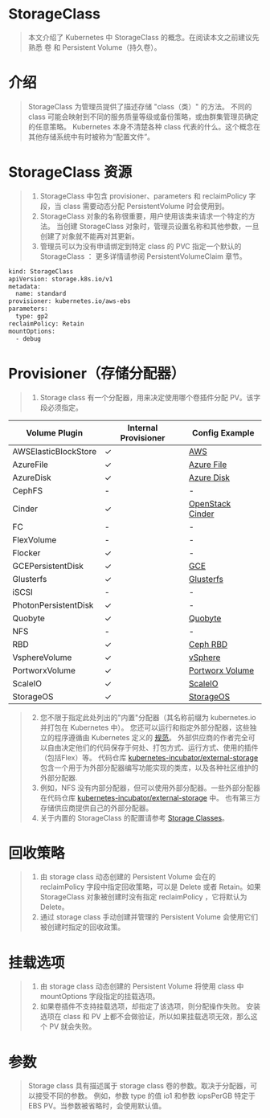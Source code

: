 # StorageClass
> 本文介绍了 Kubernetes 中 StorageClass 的概念。在阅读本文之前建议先熟悉 卷 和 Persistent Volume（持久卷）。

# 介绍
> StorageClass 为管理员提供了描述存储 "class（类）" 的方法。 不同的 class 可能会映射到不同的服务质量等级或备份策略，或由群集管理员确定的任意策略。 Kubernetes 本身不清楚各种 class 代表的什么。这个概念在其他存储系统中有时被称为“配置文件”。

# StorageClass 资源
> 1. StorageClass 中包含 provisioner、parameters 和 reclaimPolicy 字段，当 class 需要动态分配 PersistentVolume 时会使用到。   
> 2. StorageClass 对象的名称很重要，用户使用该类来请求一个特定的方法。 当创建 StorageClass 对象时，管理员设置名称和其他参数，一旦创建了对象就不能再对其更新。   
> 3. 管理员可以为没有申请绑定到特定 class 的 PVC 指定一个默认的 StorageClass ： 更多详情请参阅 PersistentVolumeClaim 章节。   
```bash
kind: StorageClass
apiVersion: storage.k8s.io/v1
metadata:
  name: standard
provisioner: kubernetes.io/aws-ebs
parameters:
  type: gp2
reclaimPolicy: Retain
mountOptions:
  - debug
```

# Provisioner（存储分配器）
> 1. Storage class 有一个分配器，用来决定使用哪个卷插件分配 PV。该字段必须指定。   

Volume Plugin|Internal Provisioner|Config Example
-------------|--------------------|----------------
AWSElasticBlockStore|✓|[AWS](https://kubernetes.io/docs/concepts/storage/storage-classes/#aws)
AzureFile|✓|[Azure File](https://kubernetes.io/docs/concepts/storage/storage-classes/#azure-file)
AzureDisk|✓|[Azure Disk](https://kubernetes.io/docs/concepts/storage/storage-classes/#azure-disk)
CephFS|-|-
Cinder|✓|[OpenStack Cinder](https://kubernetes.io/docs/concepts/storage/storage-classes/#openstack-cinder)
FC|-|-
FlexVolume|-|-
Flocker|✓|-
GCEPersistentDisk|✓|[GCE](https://kubernetes.io/docs/concepts/storage/storage-classes/#gce)
Glusterfs|✓|[Glusterfs](https://kubernetes.io/docs/concepts/storage/storage-classes/#glusterfs)
iSCSI|-|-
PhotonPersistentDisk|✓|-
Quobyte|✓|[Quobyte](https://kubernetes.io/docs/concepts/storage/storage-classes/#quobyte)
NFS|-|-
RBD|✓|[Ceph RBD](https://kubernetes.io/docs/concepts/storage/storage-classes/#ceph-rbd)
VsphereVolume|✓|[vSphere](https://kubernetes.io/docs/concepts/storage/storage-classes/#vsphere)
PortworxVolume|✓|[Portworx Volume](https://kubernetes.io/docs/concepts/storage/storage-classes/#portworx-volume)
ScaleIO|✓|[ScaleIO](https://kubernetes.io/docs/concepts/storage/storage-classes/#scaleio)
StorageOS|✓|[StorageOS](https://kubernetes.io/docs/concepts/storage/storage-classes/#storageos)

> 2. 您不限于指定此处列出的"内置"分配器（其名称前缀为 kubernetes.io 并打包在 Kubernetes 中）。 您还可以运行和指定外部分配器，这些独立的程序遵循由 Kubernetes 定义的 [规范](https://github.com/kubernetes/community/blob/master/contributors/design-proposals/storage/volume-provisioning.md)。 外部供应商的作者完全可以自由决定他们的代码保存于何处、打包方式、运行方式、使用的插件（包括Flex）等。 代码仓库 [kubernetes-incubator/external-storage](https://github.com/kubernetes-incubator/external-storage) 包含一个用于为外部分配器编写功能实现的类库，以及各种社区维护的外部分配器.   
> 3. 例如，NFS 没有内部分配器，但可以使用外部分配器。一些外部分配器在代码仓库 [kubernetes-incubator/external-storage](https://github.com/kubernetes-incubator/external-storage) 中。 也有第三方存储供应商提供自己的外部分配器。   
> 4. 关于内置的 StorageClass 的配置请参考 [Storage Classes](https://kubernetes.io/docs/concepts/storage/storage-classes/)。   

# 回收策略
> 1. 由 storage class 动态创建的 Persistent Volume 会在的 reclaimPolicy 字段中指定回收策略，可以是 Delete 或者 Retain。如果 StorageClass 对象被创建时没有指定 reclaimPolicy ，它将默认为 Delete。   
> 2. 通过 storage class 手动创建并管理的 Persistent Volume 会使用它们被创建时指定的回收政策。   

# 挂载选项
> 1. 由 storage class 动态创建的 Persistent Volume 将使用 class 中 mountOptions 字段指定的挂载选项。   
> 2. 如果卷插件不支持挂载选项，却指定了该选项，则分配操作失败。 安装选项在 class 和 PV 上都不会做验证，所以如果挂载选项无效，那么这个 PV 就会失败。   

# 参数
> Storage class 具有描述属于 storage class 卷的参数。取决于分配器，可以接受不同的参数。 例如，参数 type 的值 io1 和参数 iopsPerGB 特定于 EBS PV。当参数被省略时，会使用默认值。








